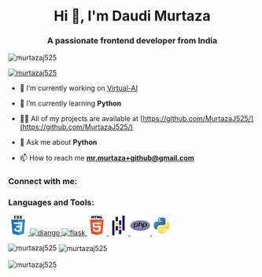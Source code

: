 <h1 align="center">Hi 👋, I'm Daudi Murtaza</h1>
<h3 align="center">A passionate frontend developer from India</h3>

<p align="left"> <img src="https://komarev.com/ghpvc/?username=murtazaj525&label=Profile%20views&color=0e75b6&style=flat" alt="murtazaj525" /> </p>

<p align="left"> <a href="https://github.com/ryo-ma/github-profile-trophy"><img src="https://github-profile-trophy.vercel.app/?username=murtazaj525" alt="murtazaj525" /></a> </p>

- 🔭 I’m currently working on [Virtual-AI](https://github.com/MurtazaJ525/Virtual-AI)

- 🌱 I’m currently learning **Python**

- 👨‍💻 All of my projects are available at [https://github.com/MurtazaJ525/](https://github.com/MurtazaJ525/)

- 💬 Ask me about **Python**

- 📫 How to reach me **mr.murtaza+github@gmail.com**

<h3 align="left">Connect with me:</h3>
<p align="left">
</p>

<h3 align="left">Languages and Tools:</h3>
<p align="left"> <a href="https://www.w3schools.com/css/" target="_blank" rel="noreferrer"> <img src="https://raw.githubusercontent.com/devicons/devicon/master/icons/css3/css3-original-wordmark.svg" alt="css3" width="40" height="40"/> </a> <a href="https://www.djangoproject.com/" target="_blank" rel="noreferrer"> <img src="https://cdn.worldvectorlogo.com/logos/django.svg" alt="django" width="40" height="40"/> </a> <a href="https://flask.palletsprojects.com/" target="_blank" rel="noreferrer"> <img src="https://www.vectorlogo.zone/logos/pocoo_flask/pocoo_flask-icon.svg" alt="flask" width="40" height="40"/> </a> <a href="https://www.w3.org/html/" target="_blank" rel="noreferrer"> <img src="https://raw.githubusercontent.com/devicons/devicon/master/icons/html5/html5-original-wordmark.svg" alt="html5" width="40" height="40"/> </a> <a href="https://pandas.pydata.org/" target="_blank" rel="noreferrer"> <img src="https://raw.githubusercontent.com/devicons/devicon/2ae2a900d2f041da66e950e4d48052658d850630/icons/pandas/pandas-original.svg" alt="pandas" width="40" height="40"/> </a> <a href="https://www.php.net" target="_blank" rel="noreferrer"> <img src="https://raw.githubusercontent.com/devicons/devicon/master/icons/php/php-original.svg" alt="php" width="40" height="40"/> </a> <a href="https://www.python.org" target="_blank" rel="noreferrer"> <img src="https://raw.githubusercontent.com/devicons/devicon/master/icons/python/python-original.svg" alt="python" width="40" height="40"/> </a> </p>

<p><img align="left" src="https://github-readme-stats.vercel.app/api/top-langs?username=murtazaj525&show_icons=true&locale=en&layout=compact" alt="murtazaj525" /></p>

<p>&nbsp;<img align="center" src="https://github-readme-stats.vercel.app/api?username=murtazaj525&show_icons=true&locale=en" alt="murtazaj525" /></p>

<p><img align="center" src="https://github-readme-streak-stats.herokuapp.com/?user=murtazaj525&" alt="murtazaj525" /></p>
